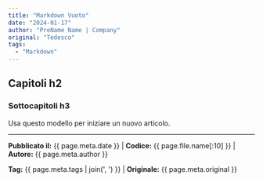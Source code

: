 ```yaml
---
title: "Markdown Vuoto"
date: "2024-01-17"
author: "PreName Name | Company"
original: "Tedesco"
tags:
  - "Markdown"
---
```


## Capitoli h2
### Sottocapitoli h3

Usa questo modello per iniziare un nuovo articolo.

---
**Pubblicato il:** {{ page.meta.date }} | **Codice:** {{ page.file.name[:10] }}  | **Autore:** {{ page.meta.author }}

**Tag:** {{ page.meta.tags | join(', ') }} | **Originale:** {{ page.meta.original }}